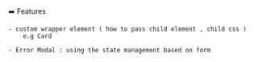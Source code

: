 ➡️ Features

    - custom wrapper element ( how to pass child element , child css )
        e.g Card 

    - Error Modal : using the state management based on form